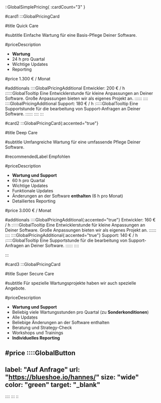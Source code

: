::GlobalSimplePricing{ :cardCount="3" }

#card1
:::GlobalPricingCard

#title
Quick Care

#subtitle
Einfache Wartung für eine Basis-Pflege Deiner Software.

#priceDescription
- **Wartung**
- 24 h pro Quartal
- Wichtige Updates
- Reporting

#price
1.300 € / Monat

#additionals
::::GlobalPricingAdditional
Entwickler: 200 € / h
::::::GlobalTooltip
Eine Entwicklerstunde für kleine Anpassungen an Deiner Software. Große Anpassungen bieten wir als eigenes Projekt an.
::::::
::::
::::GlobalPricingAdditional
Support: 180 € / h
::::::GlobalTooltip
Eine Supportstunde für die bearbeitung von Support-Anfragen an Deiner Software.
::::::
::::
:::

#card2
:::GlobalPricingCard{:accented="true"}

#title
Deep Care

#subtitle
Umfangreiche Wartung für eine umfassende Pflege Deiner Software.

#recommendedLabel
Empfohlen

#priceDescription
- **Wartung und Support**
- 60 h pro Quartal
- Wichtige Updates
- Funktionale Updates
- Änderungen an der Software **enthalten** (6 h pro Monat)
- Detailiertes Reporting

#price
3.000 € / Monat

#additionals
::::GlobalPricingAdditional{:accented="true"}
Entwickler: 160 € / h
::::::GlobalTooltip
Eine Entwicklerstunde für kleine Anpassungen an Deiner Software. Große Anpassungen bieten wir als eigenes Projekt an.
::::::
::::
::::GlobalPricingAdditional{:accented="true"}
Support: 140 € / h
::::::GlobalTooltip
Eine Supportstunde für die bearbeitung von Support-Anfragen an Deiner Software.
::::::
::::


:::

#card3
:::GlobalPricingCard

#title
Super Secure Care

#subtitle
Für spezielle Wartungsprojekte haben wir auch spezielle Angebote.

#priceDescription
- **Wartung und Support**
- Beliebig viele Wartungsstunden pro Quartal (zu **Sonderkonditionen**)
- Alle Updates
- Beliebige Änderungen an der Software enthalten
- Beratung und Strategy-Check
- Workshops und Trainings
- **Individuelles Reporting**

#price
::::GlobalButton
---
label: "Auf Anfrage" 
url: "https://blueshoe.io/hannes/" 
size: "wide" 
color: "green"
target: "_blank"
---
::::
:::
::